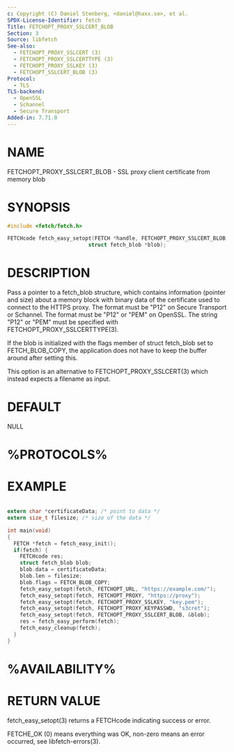 ```yaml
---
c: Copyright (C) Daniel Stenberg, <daniel@haxx.se>, et al.
SPDX-License-Identifier: fetch
Title: FETCHOPT_PROXY_SSLCERT_BLOB
Section: 3
Source: libfetch
See-also:
  - FETCHOPT_PROXY_SSLCERT (3)
  - FETCHOPT_PROXY_SSLCERTTYPE (3)
  - FETCHOPT_PROXY_SSLKEY (3)
  - FETCHOPT_SSLCERT_BLOB (3)
Protocol:
  - TLS
TLS-backend:
  - OpenSSL
  - Schannel
  - Secure Transport
Added-in: 7.71.0
---
```


# NAME

FETCHOPT_PROXY_SSLCERT_BLOB - SSL proxy client certificate from memory blob

# SYNOPSIS

~~~c
#include <fetch/fetch.h>

FETCHcode fetch_easy_setopt(FETCH *handle, FETCHOPT_PROXY_SSLCERT_BLOB,
                          struct fetch_blob *blob);
~~~

# DESCRIPTION

Pass a pointer to a fetch_blob structure, which contains information (pointer
and size) about a memory block with binary data of the certificate used to
connect to the HTTPS proxy. The format must be "P12" on Secure Transport or
Schannel. The format must be "P12" or "PEM" on OpenSSL. The string "P12" or
"PEM" must be specified with FETCHOPT_PROXY_SSLCERTTYPE(3).

If the blob is initialized with the flags member of struct fetch_blob set to
FETCH_BLOB_COPY, the application does not have to keep the buffer around after
setting this.

This option is an alternative to FETCHOPT_PROXY_SSLCERT(3) which instead
expects a filename as input.

# DEFAULT

NULL

# %PROTOCOLS%

# EXAMPLE

~~~c

extern char *certificateData; /* point to data */
extern size_t filesize; /* size of the data */

int main(void)
{
  FETCH *fetch = fetch_easy_init();
  if(fetch) {
    FETCHcode res;
    struct fetch_blob blob;
    blob.data = certificateData;
    blob.len = filesize;
    blob.flags = FETCH_BLOB_COPY;
    fetch_easy_setopt(fetch, FETCHOPT_URL, "https://example.com/");
    fetch_easy_setopt(fetch, FETCHOPT_PROXY, "https://proxy");
    fetch_easy_setopt(fetch, FETCHOPT_PROXY_SSLKEY, "key.pem");
    fetch_easy_setopt(fetch, FETCHOPT_PROXY_KEYPASSWD, "s3cret");
    fetch_easy_setopt(fetch, FETCHOPT_PROXY_SSLCERT_BLOB, &blob);
    res = fetch_easy_perform(fetch);
    fetch_easy_cleanup(fetch);
  }
}
~~~

# %AVAILABILITY%

# RETURN VALUE

fetch_easy_setopt(3) returns a FETCHcode indicating success or error.

FETCHE_OK (0) means everything was OK, non-zero means an error occurred, see
libfetch-errors(3).

